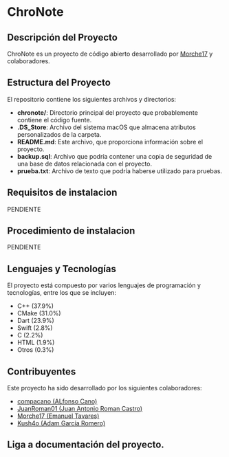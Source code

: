 # ChroNote

## Descripción del Proyecto

ChroNote es un proyecto de código abierto desarrollado por [Morche17](https://github.com/Morche17) y colaboradores. 

## Estructura del Proyecto

El repositorio contiene los siguientes archivos y directorios:

- **chronote/**: Directorio principal del proyecto que probablemente contiene el código fuente.
- **.DS_Store**: Archivo del sistema macOS que almacena atributos personalizados de la carpeta.
- **README.md**: Este archivo, que proporciona información sobre el proyecto.
- **backup.sql**: Archivo que podría contener una copia de seguridad de una base de datos relacionada con el proyecto.
- **prueba.txt**: Archivo de texto que podría haberse utilizado para pruebas.

## Requisitos de instalacion
PENDIENTE

## Procedimiento de instalacion
PENDIENTE

## Lenguajes y Tecnologías

El proyecto está compuesto por varios lenguajes de programación y tecnologías, entre los que se incluyen:

- C++ (37.9%)
- CMake (31.0%)
- Dart (23.9%)
- Swift (2.8%)
- C (2.2%)
- HTML (1.9%)
- Otros (0.3%)

## Contribuyentes

Este proyecto ha sido desarrollado por los siguientes colaboradores:

- [compacano (ALfonso Cano)](https://github.com/compacano)
- [JuanRoman01 (Juan Antonio Roman Castro)](https://github.com/JuanRoman01)
- [Morche17 (Emanuel Tavares)](https://github.com/Morche17)
- [Kush4o (Adam García Romero)](https://github.com/Kush4o)

## Liga a documentación del proyecto.


